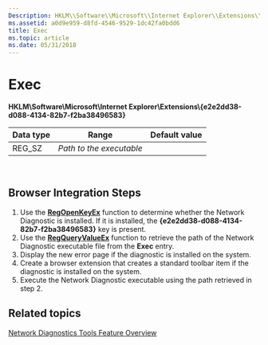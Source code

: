 ```yaml
---
Description: HKLM\\Software\\Microsoft\\Internet Explorer\\Extensions\\{e2e2dd38-d088-4134-82b7-f2ba38496583}.
ms.assetid: a0d9e959-d8fd-4546-9529-1dc42fa0bdd6
title: Exec
ms.topic: article
ms.date: 05/31/2018
---
```


# Exec

**HKLM\\Software\\Microsoft\\Internet Explorer\\Extensions\\{e2e2dd38-d088-4134-82b7-f2ba38496583}**



| Data type | Range                    | Default value |
|-----------|--------------------------|---------------|
| REG\_SZ   | *Path to the executable* |               |



 

## Browser Integration Steps

1.  Use the [**RegOpenKeyEx**](https://msdn.microsoft.com/library/ms724897(v=VS.85).aspx) function to determine whether the Network Diagnostic is installed. If it is installed, the **{e2e2dd38-d088-4134-82b7-f2ba38496583}** key is present.
2.  Use the [**RegQueryValueEx**](https://msdn.microsoft.com/library/ms724911(v=VS.85).aspx) function to retrieve the path of the Network Diagnostic executable file from the **Exec** entry.
3.  Display the new error page if the diagnostic is installed on the system.
4.  Create a browser extension that creates a standard toolbar item if the diagnostic is installed on the system.
5.  Execute the Network Diagnostic executable using the path retrieved in step 2.

## Related topics

<dl> <dt>

[Network Diagnostics Tools Feature Overview](https://www.microsoft.com/technet/prodtechnol/winxppro/maintain/netdiag.mspx)
</dt> </dl>

 

 



